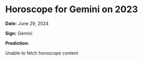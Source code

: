 # Horoscope for Gemini on 2023

**Date:** June 29, 2024

**Sign:** Gemini

**Prediction:**

Unable to fetch horoscope content

